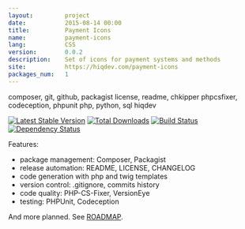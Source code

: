 ```yaml
---
layout:         project
date:           2015-08-14 00:00
title:          Payment Icons
name:           payment-icons
lang:           CSS
version:        0.0.2
description:    Set of icons for payment systems and methods
site:           https://hiqdev.com/payment-icons
packages_num:   1
---
```


composer, git, github, packagist
license, readme, chkipper
phpcsfixer, codeception, phpunit
php, python, sql
hiqdev


[![Latest Stable Version](https://poser.pugx.org/hiqdev/hidev/v/stable)](//packagist.org/packages/hiqdev/hidev)
[![Total Downloads](https://poser.pugx.org/hiqdev/hidev/downloads)](//packagist.org/packages/hiqdev/hidev)
[![Build Status](https://img.shields.io/travis/hiqdev/hidev.svg)](http://travis-ci.org/hiqdev/hidev)
[![Dependency Status](https://www.versioneye.com/php/hiqdev:hidev/dev-master/badge.svg)](https://www.versioneye.com/php/hiqdev:hidev/dev-master)

Features:
- package management: Composer, Packagist
- release automation: README, LICENSE, CHANGELOG
- code generation with php and twig templates
- version control: .gitignore, commits history
- code quality: PHP-CS-Fixer, VersionEye
- testing: PHPUnit, Codeception

And more planned. See [ROADMAP](ROADMAP.md).
